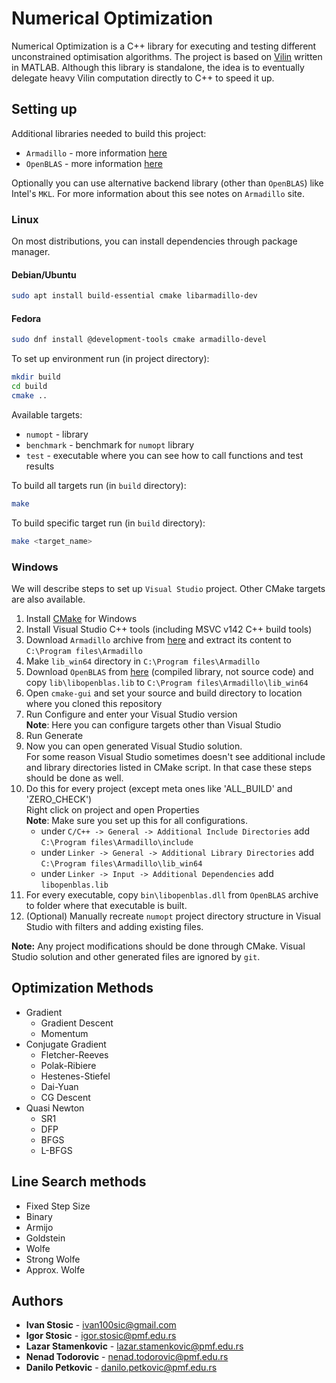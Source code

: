 # Numerical Optimization

Numerical Optimization is a C++ library for executing and testing different unconstrained optimisation algorithms. The project is based on [Vilin](https://github.com/markomil/vilin-numerical-optimization) written in MATLAB. Although this library is standalone, the idea is to eventually delegate heavy Vilin computation directly to C++ to speed it up.

## Setting up

Additional libraries needed to build this project:
- `Armadillo` - more information [here](http://arma.sourceforge.net)
- `OpenBLAS` - more information [here](https://www.openblas.net/)

Optionally you can use alternative backend library (other than `OpenBLAS`) like Intel's `MKL`. For more information about this see notes on `Armadillo` site.

### Linux

On most distributions, you can install dependencies through package manager.

#### Debian/Ubuntu

```bash
sudo apt install build-essential cmake libarmadillo-dev
```

#### Fedora

```bash
sudo dnf install @development-tools cmake armadillo-devel
```

To set up environment run (in project directory):

```bash
mkdir build
cd build
cmake ..
```

Available targets:
- `numopt` - library
- `benchmark` - benchmark for `numopt` library
- `test` - executable where you can see how to call functions and test results

To build all targets run (in `build` directory):
```bash
make
```

To build specific target run (in `build` directory):
```bash
make <target_name>
```

### Windows

We will describe steps to set up `Visual Studio` project. Other CMake targets are also available.

1. Install [CMake](https://cmake.org/download/) for Windows
1. Install Visual Studio C++ tools (including MSVC v142 C++ build tools)
1. Download `Armadillo` archive from [here](http://arma.sourceforge.net/download.html) and extract its content to
`C:\Program files\Armadillo`
1. Make `lib_win64` directory in `C:\Program files\Armadillo`
1. Download `OpenBLAS` from [here](https://github.com/xianyi/OpenBLAS/releases) (compiled library, not source code) and copy `lib\libopenblas.lib` to `C:\Program files\Armadillo\lib_win64`
1. Open `cmake-gui` and set your source and build directory to location where you cloned this repository
1. Run Configure and enter your Visual Studio version\
**Note**: Here you can configure targets other than Visual Studio
1. Run Generate
1. Now you can open generated Visual Studio solution.\
For some reason Visual Studio sometimes doesn't see additional include and library directories listed in CMake script. In that case these steps should be done as well.
1. Do this for every project (except meta ones like 'ALL_BUILD' and 'ZERO_CHECK')\
Right click on project and open Properties\
**Note**: Make sure you set up this for all configurations.
   - under `C/C++ -> General -> Additional Include Directories` add `C:\Program files\Armadillo\include`
   - under `Linker -> General -> Additional Library Directories` add `C:\Program files\Armadillo\lib_win64`
   - under `Linker -> Input -> Additional Dependencies` add `libopenblas.lib`
1. For every executable, copy `bin\libopenblas.dll` from `OpenBLAS` archive to folder where that executable is built.
1. (Optional) Manually recreate `numopt` project directory structure in Visual Studio with filters and adding existing files.

**Note:** Any project modifications should be done through CMake. Visual Studio solution and other generated files are ignored by `git`.

## Optimization Methods

- Gradient
  - Gradient Descent
  - Momentum
- Conjugate Gradient
  - Fletcher-Reeves
  - Polak-Ribiere
  - Hestenes-Stiefel
  - Dai-Yuan
  - CG Descent
- Quasi Newton
  - SR1
  - DFP
  - BFGS
  - L-BFGS

## Line Search methods

- Fixed Step Size
- Binary
- Armijo
- Goldstein
- Wolfe
- Strong Wolfe
- Approx. Wolfe

## Authors

* **Ivan Stosic** - ivan100sic@gmail.com
* **Igor Stosic** - igor.stosic@pmf.edu.rs
* **Lazar Stamenkovic** - lazar.stamenkovic@pmf.edu.rs
* **Nenad Todorovic** - nenad.todorovic@pmf.edu.rs
* **Danilo Petkovic** - danilo.petkovic@pmf.edu.rs
